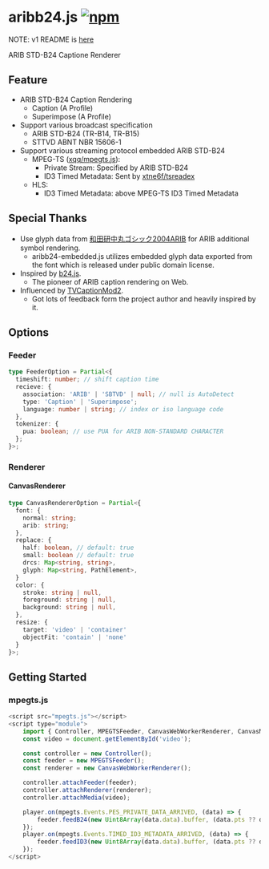# aribb24.js [![npm](https://img.shields.io/npm/v/aribb24.js.svg?style=flat)](https://www.npmjs.com/package/aribb24.js)
NOTE: v1 README is [here](./README_v1.md)

ARIB STD-B24 Captione Renderer

## Feature

* ARIB STD-B24 Caption Rendering
    * Caption (A Profile)
    * Superimpose (A Profile)
* Support various broadcast specification
    * ARIB STD-B24 (TR-B14, TR-B15)
    * STTVD ABNT NBR 15606-1
* Support various streaming protocol embedded ARIB STD-B24
    * MPEG-TS ([xqq/mpegts.js](https://github.com/xqq/mpegts.js)):
        * Private Stream: Specified by ARIB STD-B24
        * ID3 Timed Metadata: Sent by [xtne6f/tsreadex](https://github.com/xtne6f/tsreadex)
    * HLS:
        * ID3 Timed Metadata: above MPEG-TS ID3 Timed Metadata

## Special Thanks

* Use glyph data from [和田研中丸ゴシック2004ARIB](https://ja.osdn.net/projects/jis2004/wiki/FrontPage) for ARIB additional symbol rendering.
    * aribb24-embedded.js utilizes embedded glyph data exported from the font which is released under public domain license.
* Inspired by [b24.js](https://github.com/xqq/b24.js).
    * The pioneer of ARIB caption rendering on Web.
* Influenced by [TVCaptionMod2](https://github.com/xtne6f/TVCaptionMod2).
    * Got lots of feedback form the project author and heavily inspired by it.

## Options

### Feeder
```typescript
type FeederOption = Partial<{
  timeshift: number; // shift caption time
  recieve: {
    association: 'ARIB' | 'SBTVD' | null; // null is AutoDetect
    type: 'Caption' | 'Superimpose';
    language: number | string; // index or iso language code
  },
  tokenizer: {
    pua: boolean; // use PUA for ARIB NON-STANDARD CHARACTER
  };
}>;
```

### Renderer
#### CanvasRenderer
```typescript
type CanvasRendererOption = Partial<{
  font: {
    normal: string;
    arib: string;
  },
  replace: {
    half: boolean, // default: true
    small: boolean // default: true
    drcs: Map<string, string>,
    glyph: Map<string, PathElement>,
  }
  color: {
    stroke: string | null,
    foreground: string | null,
    background: string | null,
  },
  resize: {
    target: 'video' | 'container'
    objectFit: 'contain' | 'none'
  }
}>;
```

## Getting Started

### mpegts.js

```javascript
<script src="mpegts.js"></script>
<script type="module">
    import { Controller, MPEGTSFeeder, CanvasWebWorkerRenderer, CanvasMainThreadRenderer } from "./aribb24.mjs";
    const video = document.getElementById('video');

    const controller = new Controller();
    const feeder = new MPEGTSFeeder();
    const renderer = new CanvasWebWorkerRenderer();

    controller.attachFeeder(feeder);
    controller.attachRenderer(renderer);
    controller.attachMedia(video);

    player.on(mpegts.Events.PES_PRIVATE_DATA_ARRIVED, (data) => {
        feeder.feedB24(new Uint8Array(data.data).buffer, (data.pts ?? data.nearest_pts) / 1000, (data.dts  ?? data.nearest_pts) / 1000);
    });
    player.on(mpegts.Events.TIMED_ID3_METADATA_ARRIVED, (data) => {
        feeder.feedID3(new Uint8Array(data.data).buffer, (data.pts ?? data.nearest_pts) / 1000, (data.dts  ?? data.nearest_pts) / 1000);
    });
</script>